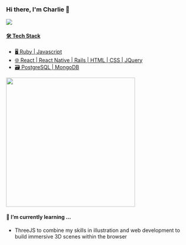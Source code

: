 ### Hi there, I'm Charlie 👋
<p  align='left'>
  <a href="https://www.linkedin.com/in/charliefischer/"> <img src="https://img.shields.io/badge/linkedin-%230077B5.svg?&style=for-the-badge&logo=linkedin&logoColor=white" />
</p>

#### 🛠 Tech Stack
- 🖥  Ruby | Javascript
- 🌐  React | React Native | Rails | HTML | CSS | JQuery
- 🗃  PostgreSQL | MongoDB

<p align='left'>
  <a href="#"><img src="https://github-readme-stats.vercel.app/api?username=charliefischer&show_icons=true&count_private=true&theme=dark" width="350"></a>
</p>


#### 🌱 I’m currently learning ...
- ThreeJS to combine my skills in illustration and web development to build immersive 3D scenes within the browser
